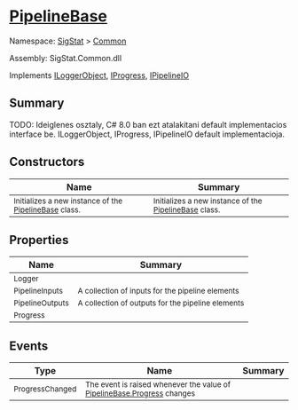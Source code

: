 # [PipelineBase](./PipelineBase.md)

Namespace: [SigStat]() > [Common](./README.md)

Assembly: SigStat.Common.dll

Implements [ILoggerObject](./ILoggerObject.md), [IProgress](./Helpers/IProgress.md), [IPipelineIO](./Pipeline/IPipelineIO.md)

## Summary
TODO: Ideiglenes osztaly, C# 8.0 ban ezt atalakitani default implementacios interface be.  ILoggerObject, IProgress, IPipelineIO default implementacioja.

## Constructors

| Name | Summary | 
| --- | --- | 
| <sub>Initializes a new instance of the [PipelineBase](https://github.com/hargitomi97/sigstat/blob/master/docs/md/SigStat/Common/PipelineBase.md) class.</sub> | <sub>Initializes a new instance of the [PipelineBase](https://github.com/hargitomi97/sigstat/blob/master/docs/md/SigStat/Common/PipelineBase.md) class.</sub> | <br>


## Properties

| Name | Summary | 
| --- | --- | 
| <sub>Logger</sub> | <sub></sub> | <br>
| <sub>PipelineInputs</sub> | <sub>A collection of inputs for the pipeline elements</sub> | <br>
| <sub>PipelineOutputs</sub> | <sub>A collection of outputs for the pipeline elements</sub> | <br>
| <sub>Progress</sub> | <sub></sub> | <br>


## Events

| Type | Name | Summary | 
| --- | --- | --- | 
| <sub>ProgressChanged</sub> | <sub>The event is raised whenever the value of [PipelineBase.Progress](https://github.com/hargitomi97/sigstat/blob/master/docs/md/SigStat/Common/PipelineBase.md) changes</sub> |  | <br>


